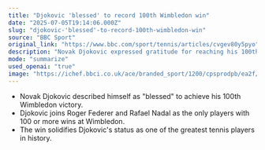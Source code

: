 ```yaml
---
title: "Djokovic 'blessed' to record 100th Wimbledon win"
date: "2025-07-05T19:14:06.000Z"
slug: "djokovic-'blessed'-to-record-100th-wimbledon-win"
source: "BBC Sport"
original_link: "https://www.bbc.com/sport/tennis/articles/cvgev80y5pyo"
description: "Novak Djokovic expressed gratitude for reaching his 100th Wimbledon victory, joining the elite company of Roger Federer and Rafael Nadal as the only players to achieve this milestone. This accomplishment further cements Djokovic's legacy as one of the greatest tennis players of all time."
mode: "summarize"
used_openai: "true"
image: "https://ichef.bbci.co.uk/ace/branded_sport/1200/cpsprodpb/ea2f/live/e83866a0-59d2-11f0-bb0e-bd2e1ce67270.jpg"
---
```


- Novak Djokovic described himself as "blessed" to achieve his 100th Wimbledon victory.
- Djokovic joins Roger Federer and Rafael Nadal as the only players with 100 or more wins at Wimbledon.
- The win solidifies Djokovic's status as one of the greatest tennis players in history.